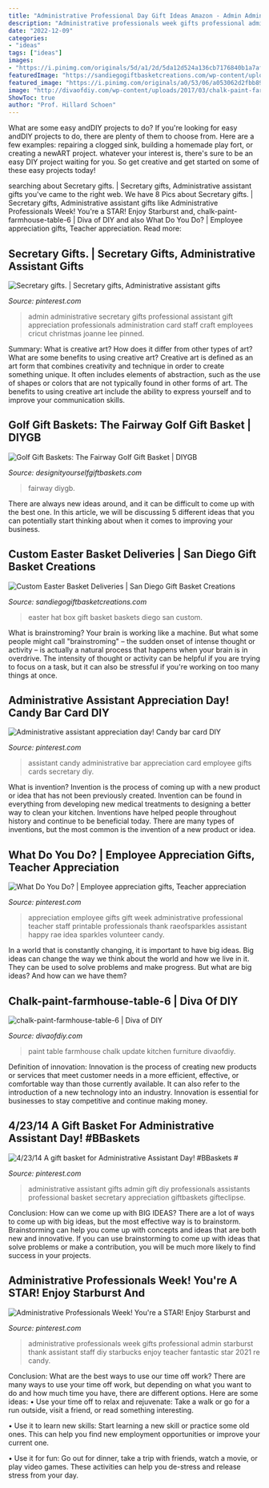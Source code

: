 ```yaml
---
title: "Administrative Professional Day Gift Ideas Amazon - Admin Administrative Secretary Gifts Professional Assistant Gift Appreciation Professionals Administration Card Staff Craft Employees Cricut Christmas Joanne Lee Pinned"
description: "Administrative professionals week gifts professional admin starburst thank assistant staff diy starbucks enjoy teacher fantastic star 2021 re candy"
date: "2022-12-09"
categories:
- "ideas"
tags: ["ideas"]
images:
- "https://i.pinimg.com/originals/5d/a1/2d/5da12d524a136cb7176840b1a7afa0f9.jpg"
featuredImage: "https://sandiegogiftbasketcreations.com/wp-content/uploads/2013/03/hat-box-with-bunny.jpg"
featured_image: "https://i.pinimg.com/originals/a0/53/06/a053062d2fbb89a8efb02aff232def8f.jpg"
image: "http://divaofdiy.com/wp-content/uploads/2017/03/chalk-paint-farmhouse-table-6.jpg"
ShowToc: true
author: "Prof. Hillard Schoen"
---
```



What are some easy andDIY projects to do?
If you're looking for easy andDIY projects to do, there are plenty of them to choose from. Here are a few examples: repairing a clogged sink, building a homemade play fort, or creating a newART project. whatever your interest is, there's sure to be an easy DIY project waiting for you. So get creative and get started on some of these easy projects today!

	

		
searching about Secretary gifts. | Secretary gifts, Administrative assistant gifts you've came to the right web. We have 8 Pics about Secretary gifts. | Secretary gifts, Administrative assistant gifts like Administrative Professionals Week! You&#039;re a STAR! Enjoy Starburst and, chalk-paint-farmhouse-table-6 | Diva of DIY and also What Do You Do? | Employee appreciation gifts, Teacher appreciation. Read more:
		
    
## Secretary Gifts. | Secretary Gifts, Administrative Assistant Gifts

<img loading=lazy src="https://i.pinimg.com/originals/a0/53/06/a053062d2fbb89a8efb02aff232def8f.jpg" onerror="this.onerror=null;this.src='https://tse2.mm.bing.net/th?id=OIP._-Ez7FyCmMu2ijQYiZpPQQHaJ6&amp;pid=15.1';" alt="Secretary gifts. | Secretary gifts, Administrative assistant gifts">

_Source: pinterest.com_

>admin administrative secretary gifts professional assistant gift appreciation professionals administration card staff craft employees cricut christmas joanne lee pinned. 

	

Summary: What is creative art? How does it differ from other types of art? What are some benefits to using creative art?
Creative art is defined as an art form that combines creativity and technique in order to create something unique. It often includes elements of abstraction, such as the use of shapes or colors that are not typically found in other forms of art. The benefits to using creative art include the ability to express yourself and to improve your communication skills.

    
## Golf Gift Baskets: The Fairway Golf Gift Basket | DIYGB

<img loading=lazy src="https://www.designityourselfgiftbaskets.com/media/images/product_detail/FAIRWAY.jpg" onerror="this.onerror=null;this.src='https://tse2.mm.bing.net/th?id=OIP.aJaO8cnUx53dikJaoo0epwHaHa&amp;pid=15.1';" alt="Golf Gift Baskets: The Fairway Golf Gift Basket | DIYGB">

_Source: designityourselfgiftbaskets.com_

>fairway diygb. 

	

There are always new ideas around, and it can be difficult to come up with the best one. In this article, we will be discussing 5 different ideas that you can potentially start thinking about when it comes to improving your business.

    
## Custom Easter Basket Deliveries | San Diego Gift Basket Creations

<img loading=lazy src="https://sandiegogiftbasketcreations.com/wp-content/uploads/2013/03/hat-box-with-bunny.jpg" onerror="this.onerror=null;this.src='https://tse4.mm.bing.net/th?id=OIP.yCBx6ovSjbII1uoSBzAvPQHaJ4&amp;pid=15.1';" alt="Custom Easter Basket Deliveries | San Diego Gift Basket Creations">

_Source: sandiegogiftbasketcreations.com_

>easter hat box gift basket baskets diego san custom. 

	

What is brainstroming?
Your brain is working like a machine. But what some people might call "brainstroming" – the sudden onset of intense thought or activity – is actually a natural process that happens when your brain is in overdrive. The intensity of thought or activity can be helpful if you are trying to focus on a task, but it can also be stressful if you're working on too many things at once.

    
## Administrative Assistant Appreciation Day! Candy Bar Card DIY

<img loading=lazy src="https://i.pinimg.com/736x/92/6f/04/926f0479a9c11f8163e5c065cb0b572f--candy-bar-cards-administrative-assistant.jpg" onerror="this.onerror=null;this.src='https://tse4.mm.bing.net/th?id=OIP.TL0DKJ5bLhgp3DtWaRSGRQHaJ3&amp;pid=15.1';" alt="Administrative assistant appreciation day! Candy bar card DIY">

_Source: pinterest.com_

>assistant candy administrative bar appreciation card employee gifts cards secretary diy. 

	

What is invention?
Invention is the process of coming up with a new product or idea that has not been previously created. Invention can be found in everything from developing new medical treatments to designing a better way to clean your kitchen. Inventions have helped people throughout history and continue to be beneficial today. There are many types of inventions, but the most common is the invention of a new product or idea.

    
## What Do You Do? | Employee Appreciation Gifts, Teacher Appreciation

<img loading=lazy src="https://i.pinimg.com/originals/87/b1/43/87b1433cf26b6ef85fe009279e8871bd.jpg" onerror="this.onerror=null;this.src='https://tse3.mm.bing.net/th?id=OIP.hIMNdDpabixJtkxyR-SVJAHaJ4&amp;pid=15.1';" alt="What Do You Do? | Employee appreciation gifts, Teacher appreciation">

_Source: pinterest.com_

>appreciation employee gifts gift week administrative professional teacher staff printable professionals thank raeofsparkles assistant happy rae idea sparkles volunteer candy. 

	

In a world that is constantly changing, it is important to have big ideas. Big ideas can change the way we think about the world and how we live in it. They can be used to solve problems and make progress. But what are big ideas? And how can we have them?

    
## Chalk-paint-farmhouse-table-6 | Diva Of DIY

<img loading=lazy src="http://divaofdiy.com/wp-content/uploads/2017/03/chalk-paint-farmhouse-table-6.jpg" onerror="this.onerror=null;this.src='https://tse2.mm.bing.net/th?id=OIP.a-q-YQlcm5WhztJPEy2Z5wHaKG&amp;pid=15.1';" alt="chalk-paint-farmhouse-table-6 | Diva of DIY">

_Source: divaofdiy.com_

>paint table farmhouse chalk update kitchen furniture divaofdiy. 

	

Definition of innovation:
Innovation is the process of creating new products or services that meet customer needs in a more efficient, effective, or comfortable way than those currently available. It can also refer to the introduction of a new technology into an industry. Innovation is essential for businesses to stay competitive and continue making money.

    
## 4/23/14 A Gift Basket For Administrative Assistant Day! #BBaskets #

<img loading=lazy src="https://i.pinimg.com/736x/a9/1f/15/a91f152098489f33bbfca748f2811d7d--administrative-professionals-day-gifts-administrative-assistant-day.jpg" onerror="this.onerror=null;this.src='https://tse2.mm.bing.net/th?id=OIP.7ngFYl_wUHFFxGWbrkhC4wHaJ3&amp;pid=15.1';" alt="4/23/14 A gift basket for Administrative Assistant Day! #BBaskets #">

_Source: pinterest.com_

>administrative assistant gifts admin gift diy professionals assistants professional basket secretary appreciation giftbaskets gifteclipse. 

	

Conclusion: How can we come up with BIG IDEAS?
There are a lot of ways to come up with big ideas, but the most effective way is to brainstorm. Brainstorming can help you come up with concepts and ideas that are both new and innovative. If you can use brainstorming to come up with ideas that solve problems or make a contribution, you will be much more likely to find success in your projects.

    
## Administrative Professionals Week! You&#039;re A STAR! Enjoy Starburst And

<img loading=lazy src="https://i.pinimg.com/originals/5d/a1/2d/5da12d524a136cb7176840b1a7afa0f9.jpg" onerror="this.onerror=null;this.src='https://tse3.mm.bing.net/th?id=OIP.-vvLny4bYT3RmgfisZFatwHaJ4&amp;pid=15.1';" alt="Administrative Professionals Week! You&#039;re a STAR! Enjoy Starburst and">

_Source: pinterest.com_

>administrative professionals week gifts professional admin starburst thank assistant staff diy starbucks enjoy teacher fantastic star 2021 re candy. 

	

Conclusion: What are the best ways to use our time off work?
There are many ways to use your time off work, but depending on what you want to do and how much time you have, there are different options. Here are some ideas: 
• Use your time off to relax and rejuvenate: Take a walk or go for a run outside, visit a friend, or read something interesting. 

• Use it to learn new skills: Start learning a new skill or practice some old ones. This can help you find new employment opportunities or improve your current one. 

• Use it for fun: Go out for dinner, take a trip with friends, watch a movie, or play video games. These activities can help you de-stress and release stress from your day.

